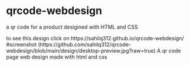 # qrcode-webdesign
<p>a qr code for a product desigined with HTML and CSS</p>
to see this design click on  https://sahilq312.github.io/qrcode-webdesign/
#screenshot (https://github.com/sahilq312/qrcode-webdesign/blob/main/design/desktop-preview.jpg?raw=true)
A qr code page web design made with html and css
